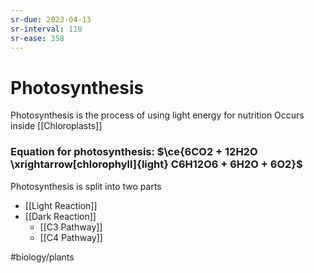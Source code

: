 ```yaml
---
sr-due: 2023-04-13
sr-interval: 118
sr-ease: 358
---
```

# Photosynthesis 

Photosynthesis is the process of using light energy for nutrition Occurs inside [[Chloroplasts]]

### Equation for photosynthesis: $\ce{6CO2 + 12H2O \xrightarrow[chlorophyll]{light} C6H12O6 + 6H2O + 6O2}$

Photosynthesis is split into two parts
- [[Light Reaction]]
- [[Dark Reaction]]
	- [[C3 Pathway]]
	- [[C4 Pathway]]

#biology/plants  